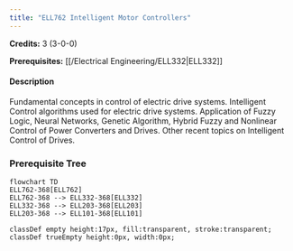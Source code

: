 ```yaml
---
title: "ELL762 Intelligent Motor Controllers"
---
```

**Credits:** 3 (3-0-0)

**Prerequisites:** [[/Electrical Engineering/ELL332|ELL332]]

#### Description
Fundamental concepts in control of electric drive systems. Intelligent Control algorithms used for electric drive systems. Application of Fuzzy Logic, Neural Networks, Genetic Algorithm, Hybrid Fuzzy and Nonlinear Control of Power Converters and Drives. Other recent topics on Intelligent Control of Drives.

### Prerequisite Tree

```mermaid
flowchart TD
ELL762-368[ELL762]
ELL762-368 --> ELL332-368[ELL332]
ELL332-368 --> ELL203-368[ELL203]
ELL203-368 --> ELL101-368[ELL101]

classDef empty height:17px, fill:transparent, stroke:transparent;
classDef trueEmpty height:0px, width:0px;
```